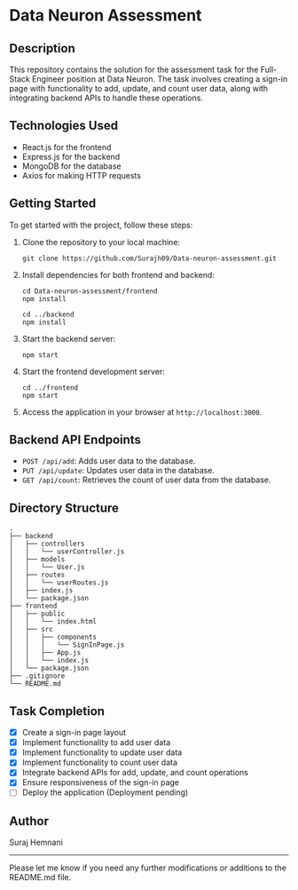 # Data Neuron Assessment

## Description

This repository contains the solution for the assessment task for the Full-Stack Engineer position at Data Neuron. The task involves creating a sign-in page with functionality to add, update, and count user data, along with integrating backend APIs to handle these operations.

## Technologies Used

- React.js for the frontend
- Express.js for the backend
- MongoDB for the database
- Axios for making HTTP requests

## Getting Started

To get started with the project, follow these steps:

1. Clone the repository to your local machine:

   ```
   git clone https://github.com/Surajh09/Data-neuron-assessment.git
   ```

2. Install dependencies for both frontend and backend:

   ```
   cd Data-neuron-assessment/frontend
   npm install

   cd ../backend
   npm install
   ```

3. Start the backend server:

   ```
   npm start
   ```

4. Start the frontend development server:

   ```
   cd ../frontend
   npm start
   ```

5. Access the application in your browser at `http://localhost:3000`.

## Backend API Endpoints

- `POST /api/add`: Adds user data to the database.
- `PUT /api/update`: Updates user data in the database.
- `GET /api/count`: Retrieves the count of user data from the database.

## Directory Structure

```
.
├── backend
│   ├── controllers
│   │   └── userController.js
│   ├── models
│   │   └── User.js
│   ├── routes
│   │   └── userRoutes.js
│   ├── index.js
│   └── package.json
├── frontend
│   ├── public
│   │   └── index.html
│   ├── src
│   │   ├── components
│   │   │   └── SignInPage.js
│   │   ├── App.js
│   │   └── index.js
│   └── package.json
├── .gitignore
└── README.md
```

## Task Completion

- [x] Create a sign-in page layout
- [x] Implement functionality to add user data
- [x] Implement functionality to update user data
- [x] Implement functionality to count user data
- [x] Integrate backend APIs for add, update, and count operations
- [x] Ensure responsiveness of the sign-in page
- [ ] Deploy the application (Deployment pending)

## Author

Suraj Hemnani

---

Please let me know if you need any further modifications or additions to the README.md file.
